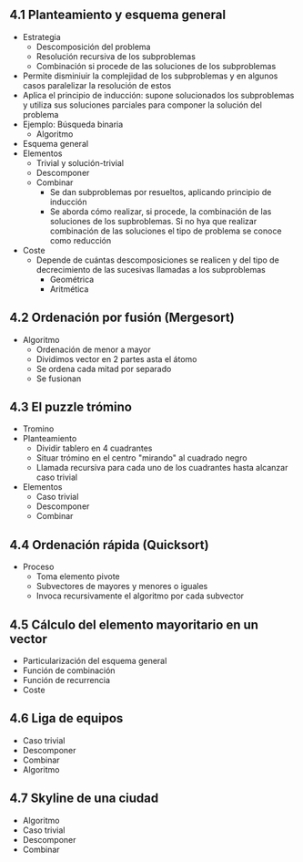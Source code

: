 ## 4.1 Planteamiento y esquema general
- Estrategia
	- Descomposición del problema
	- Resolución recursiva de los subproblemas
	- Combinación si procede de las soluciones de los subproblemas
- Permite disminiuir la complejidad de los subproblemas y en algunos casos paralelizar la resolución de estos 
- Aplica el principio de inducción: supone solucionados los subproblemas y utiliza sus soluciones parciales para componer la solución del problema
- Ejemplo: Búsqueda binaria
	- Algoritmo
- Esquema general
- Elementos
	- Trivial y solución-trivial
	- Descomponer
	- Combinar
		- Se dan subproblemas por resueltos, aplicando principio de inducción
		- Se aborda cómo realizar, si procede, la combinación de las soluciones de los supbroblemas. Si no hya que realizar combinación de las soluciones el tipo de problema se conoce como reducción
- Coste
	- Depende de cuántas descomposiciones se realicen y del tipo de decrecimiento de las sucesivas llamadas a los subproblemas
		- Geométrica
		- Aritmética
## 4.2 Ordenación por fusión (Mergesort)
- Algoritmo
	- Ordenación de menor a mayor
	- Dividimos vector en 2 partes asta el átomo
	- Se ordena cada mitad por separado
	- Se fusionan
## 4.3 El puzzle trómino
- Tromino
- Planteamiento
	- Dividir tablero en 4 cuadrantes
	- Situar trómino en el centro "mirando" al cuadrado negro
	- Llamada recursiva para cada uno de los cuadrantes hasta alcanzar caso trivial
- Elementos
	- Caso trivial
	- Descomponer
	- Combinar
## 4.4 Ordenación rápida (Quicksort)
- Proceso
	- Toma elemento pivote
	- Subvectores de mayores y menores o iguales
	- Invoca recursivamente el algoritmo por cada subvector
## 4.5 Cálculo del elemento mayoritario en un vector
- Particularización del esquema general
- Función de combinación
- Función de recurrencia
- Coste
## 4.6 Liga de equipos
- Caso trivial
- Descomponer
- Combinar
- Algoritmo
## 4.7 Skyline de una ciudad
- Algoritmo
- Caso trivial
- Descomponer
- Combinar